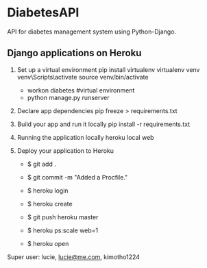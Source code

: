 # DiabetesAPI
API for diabetes management system using Python-Django.

## Django applications on Heroku
1. Set up a virtual environment
    pip install virtualenv
    virtualenv venv
    venv\Scripts\activate
    source venv/bin/activate

    - workon diabetes #virtual environment
    - python manage.py runserver


2. Declare app dependencies
    pip freeze > requirements.txt

3. Build your app and run it locally
    pip install -r requirements.txt

4. Running the application locally
    heroku local web

5. Deploy your application to Heroku
    - $ git add .
    - $ git commit -m "Added a Procfile."
    - $ heroku login
    - $ heroku create
    - $ git push heroku master

    - $ heroku ps:scale web=1
    - $ heroku open

Super user: lucie, lucie@me.com, kimotho1224